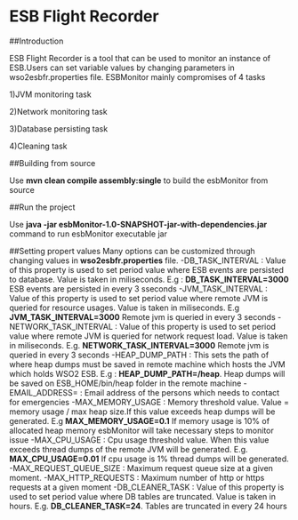 # ESB Flight Recorder

##Introduction

ESB Flight Recorder is a tool that can be used to monitor an instance of ESB.Users can set variable 
values by changing parameters in wso2esbfr.properties file. 
ESBMonitor mainly compromises of 4 tasks
  
  1)JVM monitoring task
  
  2)Network monitoring task
  
  3)Database persisting task
  
  4)Cleaning task
  
##Building from source

Use **mvn clean compile assembly:single** to build the esbMonitor from source

##Run the project

Use **java -jar esbMonitor-1.0-SNAPSHOT-jar-with-dependencies.jar** command to run esbMonitor executable
jar

##Setting propert values
Many options can be customized through changing values in **wso2esbfr.properties** file.
-DB_TASK_INTERVAL : Value of this property is used to set period value where ESB events are persisted to
database. Value is taken in miliseconds. E.g : **DB_TASK_INTERVAL=3000** ESB events are persisted in every 3 sseconds
-JVM_TASK_INTERVAL : Value of this property is used to set period value where remote JVM is queried for resource usages. Value is taken in miliseconds. E.g **JVM_TASK_INTERVAL=3000** Remote jvm is queried in every 3 seconds
-NETWORK_TASK_INTERVAL : Value of this property is used to set period value where remote JVM is queried for network request load. Value is taken in miliseconds. E.g. **NETWORK_TASK_INTERVAL=3000** Remote jvm is queried in every 3 seconds
-HEAP_DUMP_PATH : This sets the path of where heap dumps must be saved in remote machine which hosts the JVM which holds WSO2 ESB.
E.g : **HEAP_DUMP_PATH=/heap**. Heap dumps will be saved on ESB_HOME/bin/heap folder in the remote machine
-EMAIL_ADDRESS= : Email address of the persons which needs to contact for emergencies
-MAX_MEMORY_USAGE : Memory threshold value. Value = memory usage / max heap size.If this value exceeds heap dumps will be generated. E.g **MAX_MEMORY_USAGE=0.1** If memory usage is 10% of allocated heap memory esbMonitor will take necessary steps to monitor issue
-MAX_CPU_USAGE : Cpu usage threshold value. When this value exceeds thread dumps of the remote JVM will be generated. E.g. **MAX_CPU_USAGE=0.01** If cpu usage is 1% thread dumps will be generated.
-MAX_REQUEST_QUEUE_SIZE : Maximum request queue size at a given moment.
-MAX_HTTP_REQUESTS : Maximum number of http or https requests at a given moment
-DB_CLEANER_TASK : Value of this property is used to set period value where DB tables are truncated. Value is taken in hours.
E.g. **DB_CLEANER_TASK=24**. Tables are truncated in every 24 hours
  
  
